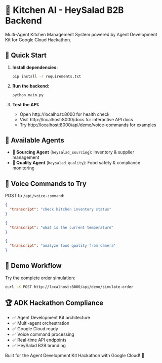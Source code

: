 # 🍅 Kitchen AI - HeySalad B2B Backend

Multi-Agent Kitchen Management System powered by Agent Development Kit for Google Cloud Hackathon.

## 🚀 Quick Start

1. **Install dependencies:**
   ```bash
   pip install -r requirements.txt
   ```

2. **Run the backend:**
   ```bash
   python main.py
   ```

3. **Test the API:**
   - Open http://localhost:8000 for health check
   - Visit http://localhost:8000/docs for interactive API docs
   - Try http://localhost:8000/api/demo/voice-commands for examples

## 🤖 Available Agents

- **🍅 Sourcing Agent** (`heysalad_sourcing`): Inventory & supplier management
- **🍅 Quality Agent** (`heysalad_quality`): Food safety & compliance monitoring

## 🎤 Voice Commands to Try

POST to `/api/voice-command`:
```json
{
  "transcript": "check kitchen inventory status"
}
```

```json
{
  "transcript": "what is the current temperature"
}
```

```json
{
  "transcript": "analyze food quality from camera"
}
```

## 🧪 Demo Workflow

Try the complete order simulation:
```bash
curl -X POST http://localhost:8000/api/demo/simulate-order
```

## 🏆 ADK Hackathon Compliance

- ✅ Agent Development Kit architecture
- ✅ Multi-agent orchestration
- ✅ Google Cloud ready
- ✅ Voice command processing
- ✅ Real-time API endpoints
- ✅ HeySalad B2B branding

Built for the Agent Development Kit Hackathon with Google Cloud! 🎯
